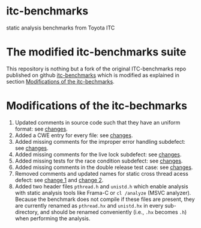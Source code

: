 itc-benchmarks
==============

static analysis benchmarks from Toyota ITC


# The modified itc-benchmarks suite

This repository is nothing but a fork of the original ITC-benchmarks repo published on github [itc-benchmarks](https://github.com/regehr/itc-benchmarks) which is modified as explained in section [Modifications of the itc-bechmarks](#modifications-of-the-itc-bechmarks).

# Modifications of the itc-bechmarks

1. Updated comments in source code such that they have an uniform format: see [changes](https://github.com/andreiarusoaie/itc-benchmarks/commit/fd3c660ac2dba6207679e2b22b99adbd6edd0d49).
2. Added a CWE entry for every file: see [changes](https://github.com/andreiarusoaie/itc-benchmarks/commit/1ff9532fc4ae4ce4b374d0c11e1cf0bb5fe08e58).
3. Added missing comments for the improper error handling subdefect: see [changes](https://github.com/andreiarusoaie/itc-benchmarks/commit/e31f14dde6cd2b23aef151f24f828fba5287d6f5).
4. Added missing comments for the live lock subdefect: see [changes](https://github.com/andreiarusoaie/itc-benchmarks/commit/7113c82242138e5d98db8aa15a77a8e50236e5a3).
5. Added missing tests for the race condition subdefect: see [changes](https://github.com/andreiarusoaie/itc-benchmarks/commit/7abed254dc3d91a7cd992b5f9fd21855a5adacfc).
6. Added missing comments in the double release test case: see [changes](https://github.com/andreiarusoaie/itc-benchmarks/commit/35cc3adffdb5567445915ea6b1b7bb8dfffdf975).
7. Removed comments and updated names for static cross thread acess defect: see [change 1](https://github.com/andreiarusoaie/itc-benchmarks/commit/7f30bae69cbcc0359b4f7be826918f707b1d1a16) and [change 2](https://github.com/andreiarusoaie/itc-benchmarks/commit/659c593aa67675274a1d4732ae9b494837e617ea).
8. Added two header files `pthread.h` and `unistd.h` which enable analysis with static analysis tools like Frama-C or `cl /analyze` (MSVC analyzer). Because the benchmark does not compile if these files are present, they are currently renamed as `pthread.hx` and `unistd.hx` in every sub-directory, and should be renamed conveniently (i.e., `.hx` becomes `.h`) when performing the analysis.
